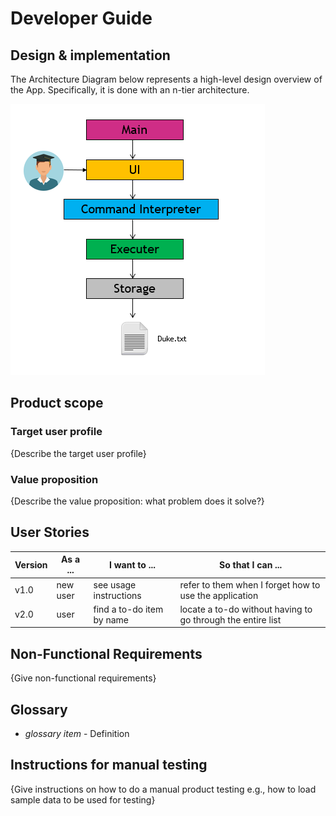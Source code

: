 # Developer Guide

## Design & implementation
The Architecture Diagram below represents a high-level design overview of the App. Specifically, it is done with an n-tier architecture.

![here](Architecture_Diagram.PNG)



## Product scope
### Target user profile

{Describe the target user profile}

### Value proposition

{Describe the value proposition: what problem does it solve?}

## User Stories

|Version| As a ... | I want to ... | So that I can ...|
|--------|----------|---------------|------------------|
|v1.0|new user|see usage instructions|refer to them when I forget how to use the application|
|v2.0|user|find a to-do item by name|locate a to-do without having to go through the entire list|

## Non-Functional Requirements

{Give non-functional requirements}

## Glossary

* *glossary item* - Definition

## Instructions for manual testing

{Give instructions on how to do a manual product testing e.g., how to load sample data to be used for testing}
<!--stackedit_data:
eyJoaXN0b3J5IjpbODY4MTc2MTUsODI2NDIwNzI2LDE0NjA0OD
cyMjAsMTgxODUwMTk1MCwtMTgwNjAyNjAsMjAxNTA2MjExMCwx
MTUyMDk5MTgzLDE3NTgzOTc2MTRdfQ==
-->
